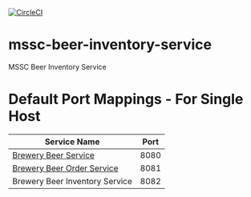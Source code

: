 [![CircleCI](https://circleci.com/gh/twolak88/mssc-beer-inventory-service.svg?style=svg&circle-token=dee1c3e851399a8feec34088d9c1a6c045b41b84)](https://app.circleci.com/pipelines/github/twolak88/mssc-beer-inventory-service?branch=main)

# mssc-beer-inventory-service
MSSC Beer Inventory Service

# Default Port Mappings - For Single Host
| Service Name | Port | 
| --------| -----|
| [Brewery Beer Service](https://github.com/twolak88/mssc-beer-service) | 8080 |
| [Brewery Beer Order Service](https://github.com/twolak88/mssc-beer-order-service) | 8081 |
| Brewery Beer Inventory Service | 8082 |